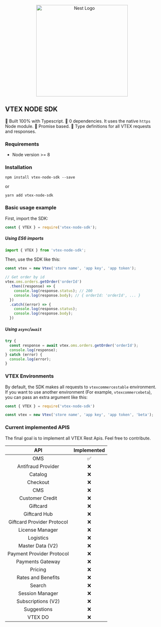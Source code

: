 <p align="center">
  <a href="http://nestjs.com/" target="blank"><img src="https://upload.wikimedia.org/wikipedia/commons/thumb/a/a9/VTEX_Logo.svg/1200px-VTEX_Logo.svg.png" width="300" alt="Nest Logo" /></a>
</p>

## VTEX NODE SDK

:hammer: Built 100% with Typescript.
:muscle: 0 dependencies. It uses the native `https` Node module.
:tada: Promise based.
:dizzy: Type definitions for all VTEX requests and responses.

### Requirements

- Node version >= 8

### Installation

```
npm install vtex-node-sdk --save
```

or

```
yarn add vtex-node-sdk
```

### Basic usage example

First, import the SDK:

```javascript
const { VTEX } = require('vtex-node-sdk');
```

##### Using ES6 imports
```javascript
import { VTEX } from 'vtex-node-sdk';
```

Then, use the SDK like this:

```javascript
const vtex = new Vtex('store name', 'app key', 'app token');

// Get order by id
vtex.oms.orders.getOrder('orderId')
  .then((response) => {
    console.log(response.status); // 200
    console.log(response.body); // { orderId: 'orderId', ... }
  })
  .catch((error) => {
    console.log(response.status);
    console.log(response.body);
  })
```

##### Using `async`/`await`

```javascript
try {
  const response = await vtex.oms.orders.getOrder('orderId');
  console.log(response);
} catch (error) {
  console.log(error);
}
```

### VTEX Environments

By default, the SDK makes all requests to `vtexcommercestable` environment. If you want to use another environment (For example, `vtexcommercebeta`), you can pass an extra argument like this:

```javascript
const { VTEX } = require('vtex-node-sdk')

const vtex = new Vtex('store name', 'app key', 'app token', 'beta');
```

### Current implemented APIS

The final goal is to implement all VTEX Rest Apis. Feel free to contribute.

API | Implemented
:------------: | :-------------:|
OMS | :white_check_mark: |
Antifraud Provider | :x: |
Catalog | :x: |
Checkout | :x: |
CMS | :x: |
Customer Credit | :x: |
Giftcard | :x: |
Giftcard Hub | :x: |
Giftcard Provider Protocol | :x: |
License Manager | :x: |
Logistics | :x: |
Master Data (V2) | :x: |
Payment Provider Protocol  | :x: |
Payments Gateway  | :x: |
Pricing  | :x: |
Rates and Benefits  | :x: |
Search  | :x: |
Session Manager  | :x: |
Subscriptions (V2)  | :x: |
Suggestions  | :x: |
VTEX DO  | :x: |